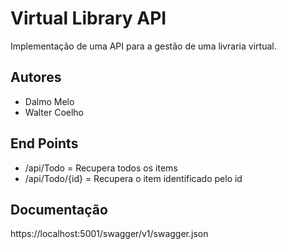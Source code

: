 # Virtual Library API
Implementação de uma API para a gestão de uma livraria virtual.

## Autores  
* Dalmo Melo
* Walter Coelho

## End Points  
* /api/Todo = Recupera todos os items
* /api/Todo/{id} = Recupera o item identificado pelo id

## Documentação  
https://localhost:5001/swagger/v1/swagger.json
